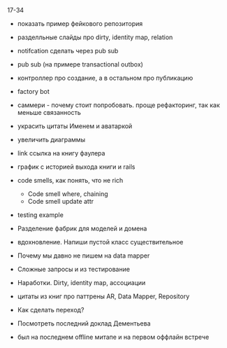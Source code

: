 

17-34

- показать пример фейкового репозитория
- разделльные слайды про dirty, identity map, relation
- notifcation сделать через pub sub
- pub sub (на примере transactional outbox)
- контроллер про создание, а в остальном про публикацию
- factory bot
- саммери - почему стоит попробовать. проще рефакторинг, так как меньше связанность
- украсить цитаты Именем и аватаркой
- увеличить диаграммы  
- link ссылка на книгу фаулера
- график с историей выхода книги и rails




- code smells, как понять, что не rich
  - Code smell where, chaining
  - Code smell update attr 
- testing example
- Разделение фабрик для моделей и домена
- вдохновление. Напиши пустой класс существительное 
- Почему мы давно не пишем на data mapper
- Сложные запросы и из тестирование
- Наработки. Dirty, identity map, ассоциации
- цитаты из книг про паттрены AR, Data Mapper, Repository
- Как сделать переход?
- Посмотреть последний доклад Дементьева 
- был на последнем offline митапе и на первом оффлайн встрече

